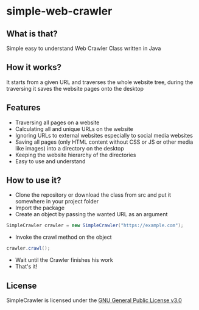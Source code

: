 # simple-web-crawler

## What is that?

Simple easy to understand Web Crawler Class written in Java

## How it works?

It starts from a given URL and traverses the whole website tree, during the traversing it
saves the website pages onto the desktop

## Features

* Traversing all pages on a website
* Calculating all and unique URLs on the website
* Ignoring URLs to external websites especially to social media websites
* Saving all pages (only HTML content without CSS or JS or other media like images) into a directory on the desktop
* Keeping the website hierarchy of the directories
* Easy to use and understand

## How to use it?

* Clone the repository or download the class from src and put it somewhere in your project folder
* Import the package
* Create an object by passing the wanted URL as an argument
```java
SimpleCrawler crawler = new SimpleCrawler("https://example.com");
```
* Invoke the crawl method on the object
```java
crawler.crawl();
```
* Wait until the Crawler finishes his work
* That's it!

## License

SimpleCrawler is licensed under the [GNU General Public License v3.0](https://www.gnu.org/licenses/gpl-3.0.en.html)
